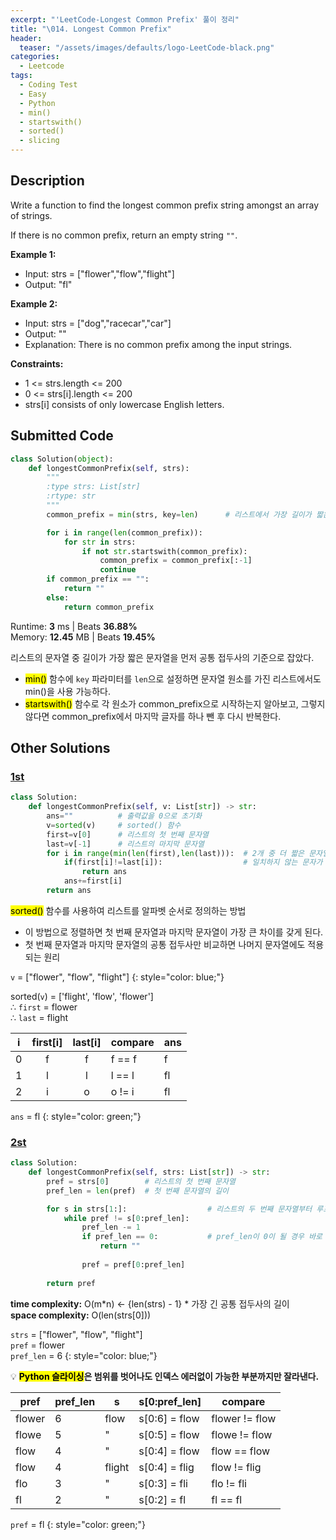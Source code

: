 ```yaml
---
excerpt: "'LeetCode-Longest Common Prefix' 풀이 정리"
title: "\014. Longest Common Prefix"
header:
  teaser: "/assets/images/defaults/logo-LeetCode-black.png"
categories:
  - Leetcode
tags:
  - Coding Test
  - Easy
  - Python
  - min()
  - startswith()
  - sorted()
  - slicing
---
```


## <i class="fa-solid fa-file-lines"></i> Description

Write a function to find the longest common prefix string amongst an array of strings.

If there is no common prefix, return an empty string `""`.

**Example 1:**

- Input: strs = ["flower","flow","flight"]
- Output: "fl"

**Example 2:**

- Input: strs = ["dog","racecar","car"]
- Output: ""
- Explanation: There is no common prefix among the input strings.

**Constraints:**

- 1 <= strs.length <= 200
- 0 <= strs[i].length <= 200
- strs[i] consists of only lowercase English letters.

## <i class="fa-solid fa-cloud-arrow-up"></i> Submitted Code

```python
class Solution(object):
    def longestCommonPrefix(self, strs):
        """
        :type strs: List[str]
        :rtype: str
        """
        common_prefix = min(strs, key=len)      # 리스트에서 가장 길이가 짧은 문자열 반환

        for i in range(len(common_prefix)):
            for str in strs:
                if not str.startswith(common_prefix):
                    common_prefix = common_prefix[:-1]
                    continue
        if common_prefix == "":
            return ""
        else:
            return common_prefix
```
<i class="fa-solid fa-clock"></i> Runtime: **3** ms \| Beats **36.88%**    
<i class="fa-solid fa-memory"></i> Memory: **12.45** MB \| Beats **19.45%**

리스트의 문자열 중 길이가 가장 짧은 문자열을 먼저 공통 접두사의 기준으로 잡았다.   

- <mark>min()</mark> 함수에 `key` 파라미터를 `len`으로 설정하면 문자열 원소를 가진 리스트에서도 min()을 사용 가능하다.  
- <mark>startswith()</mark> 함수로 각 원소가 common_prefix으로 시작하는지 알아보고, 그렇지 않다면 common_prefix에서 마지막 글자를 하나 뺀 후 다시 반복한다.  

## <i class="fa-solid fa-flask"></i> Other Solutions

### <a href="https://leetcode.com/problems/longest-common-prefix/" target="_blank">1st</a>

```python
class Solution:
    def longestCommonPrefix(self, v: List[str]) -> str:
        ans=""          # 출력값을 0으로 초기화
        v=sorted(v)     # sorted() 함수
        first=v[0]      # 리스트의 첫 번째 문자열
        last=v[-1]      # 리스트의 마지막 문자열
        for i in range(min(len(first),len(last))):  # 2개 중 더 짧은 문자열의 길이까지만 한 문자씩 비교
            if(first[i]!=last[i]):                  # 일치하지 않는 문자가 나오면 반복문 중단
                return ans
            ans+=first[i]
        return ans
```

<mark>sorted()</mark> 함수를 사용하여 리스트를 알파벳 순서로 정의하는 방법

- 이 방법으로 정렬하면 첫 번째 문자열과 마지막 문자열이 가장 큰 차이를 갖게 된다.
- 첫 번째 문자열과 마지막 문자열의 공통 접두사만 비교하면 나머지 문자열에도 적용되는 원리

`v` = \["flower", "flow", "flight"]
{: style="color: blue;"} 

sorted(`v`) = ['flight', 'flow', 'flower']    
∴ `first` = flower      
∴ `last` = flight


|i| first\[i] | last\[i] | compare | ans  |
|-|:---------:|:--------:|---------|------|                                                           
|0| f         |  f       | f == f  |  f   |
|1| l         |  l       | l == l  |  fl  | 
|2| i         |  o       | o != i  |  fl  | 

`ans` = fl
{: style="color: green;"} 

### <a href="https://leetcode.com/problems/longest-common-prefix/solutions/6032134/video-simply-create-prefix-between-2-words/" target="_blank">2st</a>

```python
class Solution:
    def longestCommonPrefix(self, strs: List[str]) -> str:
        pref = strs[0]        # 리스트의 첫 번째 문자열
        pref_len = len(pref)  # 첫 번째 문자열의 길이

        for s in strs[1:]:                  # 리스트의 두 번째 문자열부터 루프
            while pref != s[0:pref_len]:
                pref_len -= 1
                if pref_len == 0:           # pref_len이 0이 될 경우 바로 종료
                    return ""
                
                pref = pref[0:pref_len]
        
        return pref
```
<i class="fa-solid fa-clock"></i> **time complexity:** O(m\*n) ← {len(strs) - 1} \* 가장 긴 공통 접두사의 길이     
<i class="fa-solid fa-memory"></i> **space complexity:** O(len(strs[0]))       

`strs` = \["flower", "flow", "flight"]    
`pref` = flower   
`pref_len` = 6
{: style="color: blue;"} 

💡 **<mark>Python 슬라이싱</mark>은 범위를 벗어나도 인덱스 에러없이 가능한 부분까지만 잘라낸다.**

| pref   | pref_len | s      | s[0:pref_len] | compare        |
|--------|----------|--------|---------------|----------------|
| flower | 6        | flow   | s[0:6] = flow | flower != flow |
| flowe  | 5        | \"     | s[0:5] = flow | flowe != flow  |
| flow   | 4        | \"     | s[0:4] = flow | flow == flow   |
| flow   | 4        | flight | s[0:4] = flig | flow != flig   |
| flo    | 3        | \"     | s[0:3] = fli  | flo != fli     |
| fl     | 2        | \"     | s[0:2] = fl   | fl == fl       |

`pref` = fl
{: style="color: green;"} 
